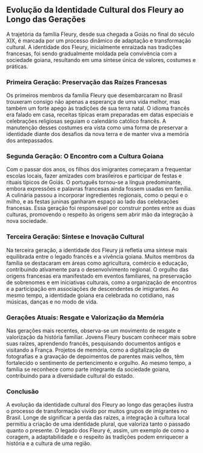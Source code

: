 ## Evolução da Identidade Cultural dos Fleury ao Longo das Gerações

A trajetória da família Fleury, desde sua chegada a Goiás no final do século XIX, é marcada por um processo dinâmico de adaptação e transformação cultural. A identidade dos Fleury, inicialmente enraizada nas tradições francesas, foi sendo gradualmente moldada pela convivência com a sociedade goiana, resultando em uma síntese única de valores, costumes e práticas.

### Primeira Geração: Preservação das Raízes Francesas

Os primeiros membros da família Fleury que desembarcaram no Brasil trouxeram consigo não apenas a esperança de uma vida melhor, mas também um forte apego às tradições de sua terra natal. O idioma francês era falado em casa, receitas típicas eram preparadas em datas especiais e celebrações religiosas seguiam o calendário católico francês. A manutenção desses costumes era vista como uma forma de preservar a identidade diante dos desafios da nova terra e de manter viva a memória dos antepassados.

### Segunda Geração: O Encontro com a Cultura Goiana

Com o passar dos anos, os filhos dos imigrantes começaram a frequentar escolas locais, fazer amizades com brasileiros e participar de festas e rituais típicos de Goiás. O português tornou-se a língua predominante, embora expressões e palavras francesas ainda fossem usadas em família. A culinária passou a incorporar ingredientes regionais, como o pequi e o milho, e as festas juninas ganharam espaço ao lado das celebrações francesas. Essa geração foi responsável por construir pontes entre as duas culturas, promovendo o respeito às origens sem abrir mão da integração à nova sociedade.

### Terceira Geração: Síntese e Inovação Cultural

Na terceira geração, a identidade dos Fleury já refletia uma síntese mais equilibrada entre o legado francês e a vivência goiana. Muitos membros da família se destacaram em áreas como agricultura, comércio e educação, contribuindo ativamente para o desenvolvimento regional. O orgulho das origens francesas era manifestado em eventos familiares, na preservação de sobrenomes e em iniciativas culturais, como a organização de encontros e a participação em associações de descendentes de imigrantes. Ao mesmo tempo, a identidade goiana era celebrada no cotidiano, nas músicas, danças e no modo de vida.

### Gerações Atuais: Resgate e Valorização da Memória

Nas gerações mais recentes, observa-se um movimento de resgate e valorização da história familiar. Jovens Fleury buscam conhecer mais sobre suas raízes, aprendendo francês, pesquisando documentos antigos e visitando a França. Projetos de memória, como a digitalização de fotografias e a gravação de depoimentos de parentes mais velhos, têm fortalecido o sentimento de pertencimento e orgulho. Ao mesmo tempo, a família se reconhece como parte integrante da sociedade goiana, contribuindo para a diversidade cultural do estado.

### Conclusão

A evolução da identidade cultural dos Fleury ao longo das gerações ilustra o processo de transformação vivido por muitos grupos de imigrantes no Brasil. Longe de significar a perda das raízes, a integração à cultura local permitiu a criação de uma identidade plural, que valoriza tanto o passado quanto o presente. O legado dos Fleury é, assim, um exemplo de como a coragem, a adaptabilidade e o respeito às tradições podem enriquecer a história e a cultura de uma região.